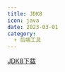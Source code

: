 ```yaml
---
title: JDK8
icon: java
date: 2023-03-01
category:
  + 后端工具
---
```



[JDK8下载](https://www.oracle.com/java/technologies/downloads/#java8)
